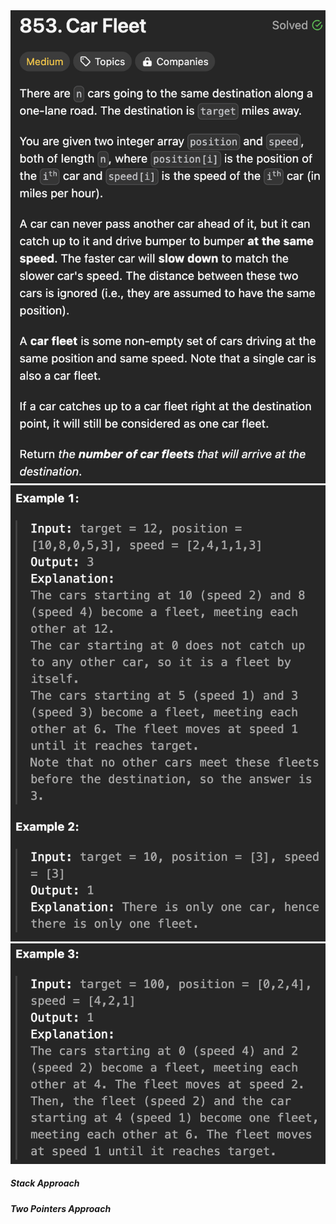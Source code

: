 <img width="565" alt="topic" src="./topic_car_fleet.png">
<img width="565" alt="topic" src="./example_car_fleet_1.png">
<img width="565" alt="topic" src="./example_car_fleet_2.png">


<h5>Stack Approach</h5>


<h5>Two Pointers Approach</h5>
